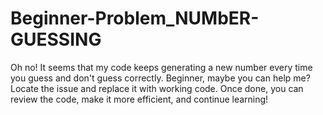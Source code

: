 # Beginner-Problem_NUMbER-GUESSING
Oh no! It seems that my code keeps generating a new number every time you guess and don't guess correctly. Beginner, maybe you can help me?
Locate the issue and replace it with working code.
Once done, you can review the code, make it more efficient, and continue learning!

